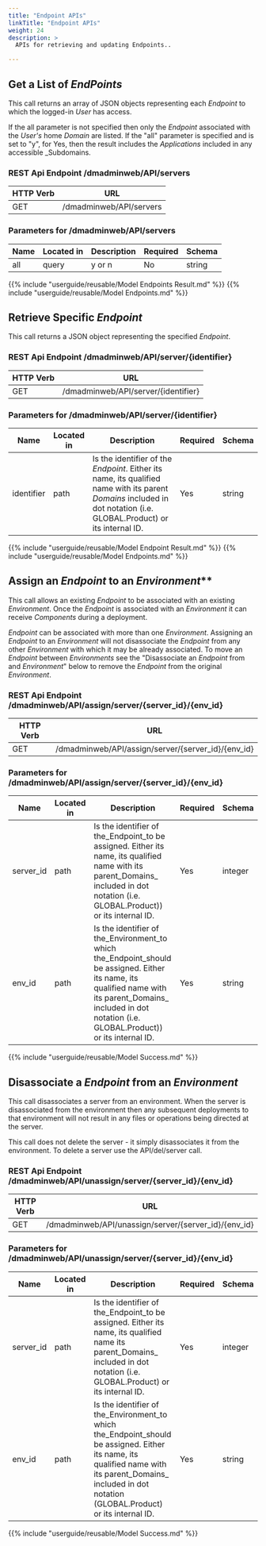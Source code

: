 ```yaml
---
title: "Endpoint APIs"
linkTitle: "Endpoint APIs"
weight: 24
description: >
  APIs for retrieving and updating Endpoints..

---
```


## Get a List of _EndPoints_

This call returns an array of JSON objects representing each _Endpoint_ to which the logged-in _User_ has access.

If the all parameter is not specified then only the _Endpoint_ associated with the _User's_ home _Domain_ are listed. If the "all" parameter is specified and is set to "y", for Yes, then the result includes the _Applications_ included in any accessible _Subdomains.

### REST Api Endpoint /dmadminweb/API/servers

| HTTP Verb | URL                     |
|-----------|-------------------------|
| GET       | /dmadminweb/API/servers |

### Parameters for /dmadminweb/API/servers

| Name | Located in | Description | Required | Schema |
|------|------------|-------------|----------|--------|
| all  | query      | y or n      | No       | string |

{{% include "userguide/reusable/Model Endpoints Result.md" %}}
{{% include "userguide/reusable/Model Endpoints.md" %}}

## Retrieve Specific _Endpoint_

This call returns a JSON object representing the specified _Endpoint_.

### REST Api Endpoint /dmadminweb/API/server/{identifier}

| HTTP Verb | URL                                 |
|-----------|-------------------------------------|
| GET       | /dmadminweb/API/server/{identifier} |

### Parameters for /dmadminweb/API/server/{identifier}

| Name       | Located in | Description                                                                                                                                                           | Required | Schema |
|------------|------------|-----------------------------------------------------------------------------------------------------------------------------------------------------------------------|----------|--------|
| identifier | path       | Is the identifier of the _Endpoint_. Either its name, its qualified name with its parent _Domains_ included in dot notation (i.e. GLOBAL.Product) or its internal ID. | Yes      | string |

{{% include "userguide/reusable/Model Endpoint Result.md" %}}
{{% include "userguide/reusable/Model Endpoints.md" %}}

## Assign an _Endpoint_ to an _Environment_**

This call allows an existing _Endpoint_ to be associated with an existing _Environment_. Once the _Endpoint_ is associated with an _Environment_ it can receive _Components_ during a deployment.

_Endpoint_ can be associated with more than one _Environment_. Assigning an _Endpoint_ to an _Environment_ will not disassociate the _Endpoint_ from any other _Environment_ with which it may be already associated. To move an _Endpoint_ between _Environments_ see  the "Disassociate an _Endpoint_ from and _Environment_" below to remove the _Endpoint_ from the original _Environment_.

### REST Api Endpoint /dmadminweb/API/assign/server/{server_id}/{env_id}

| HTTP Verb | URL                                                |
|-----------|----------------------------------------------------|
| GET       | /dmadminweb/API/assign/server/{server_id}/{env_id} |

### Parameters for /dmadminweb/API/assign/server/{server_id}/{env_id}

| Name      | Located in | Description                                                                                                                                                                                                     | Required | Schema  |
|-----------|------------|-----------------------------------------------------------------------------------------------------------------------------------------------------------------------------------------------------------------|----------|---------|
| server_id | path       | Is the identifier of the_Endpoint_to be assigned. Either its name, its qualified name with its parent_Domains_ included in dot notation (i.e. GLOBAL.Product)) or its internal ID.                              | Yes      | integer |
| env_id    | path       | Is the identifier of the_Environment_to which the_Endpoint_should be assigned. Either its name, its qualified name with its parent_Domains_ included in dot notation (i.e. GLOBAL.Product)) or its internal ID. | Yes      | string  |

{{% include "userguide/reusable/Model Success.md" %}}

## Disassociate a _Endpoint_ from an _Environment_

This call disassociates a server from an environment. When the server is disassociated from the environment then any subsequent deployments to that environment will not result in any files or operations being directed at the server.

This call does not delete the server - it simply disassociates it from the environment. To delete a server use the API/del/server call.

### REST Api Endpoint /dmadminweb/API/unassign/server/{server_id}/{env_id}

| HTTP Verb | URL                                                  |
|-----------|------------------------------------------------------|
| GET       | /dmadminweb/API/unassign/server/{server_id}/{env_id} |

### Parameters for /dmadminweb/API/unassign/server/{server_id}/{env_id}

| Name      | Located in | Description                                                                                                                                                                                               | Required | Schema  |
|-----------|------------|-----------------------------------------------------------------------------------------------------------------------------------------------------------------------------------------------------------|----------|---------|
| server_id | path       | Is the identifier of the_Endpoint_to be assigned. Either its name, its qualified name its parent_Domains_ included in dot notation (i.e. GLOBAL.Product) or its internal ID.                              | Yes      | integer |
| env_id    | path       | Is the identifier of the_Environment_to which the_Endpoint_should be assigned. Either its name, its qualified name with its parent_Domains_ included in dot notation (GLOBAL.Product) or its internal ID. | Yes      | string  |

{{% include "userguide/reusable/Model Success.md" %}}
